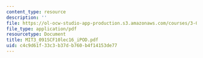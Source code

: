 ```yaml
---
content_type: resource
description: ''
file: https://ol-ocw-studio-app-production.s3.amazonaws.com/courses/3-091sc-introduction-to-solid-state-chemistry-fall-2010/c4c9d61f33c3b37db760b4f14153de77_MIT3_091SCF10lec16_iPOD.pdf
file_type: application/pdf
resourcetype: Document
title: MIT3_091SCF10lec16_iPOD.pdf
uid: c4c9d61f-33c3-b37d-b760-b4f14153de77
---
```

